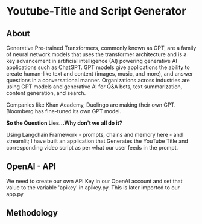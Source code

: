 # Youtube-Title and Script Generator 

## About
Generative Pre-trained Transformers, commonly known as GPT, are a family of neural network models that uses the transformer architecture and is a key advancement in artificial intelligence (AI) powering generative AI applications such as ChatGPT. GPT models give applications the ability to create human-like text and content (images, music, and more), and answer questions in a conversational manner. Organizations across industries are using GPT models and generative AI for Q&A bots, text summarization, content generation, and search.

Companies like Khan Academy, Duolingo are making their own GPT. Bloomberg has fine-tuned its own GPT model. 

<b>So the Question Lies...Why don't we all do it?</b>
  
Using Langchain Framework - prompts, chains and memory here - and streamlit; I have built an application that Generates the YouTube Title and corresponding video script as per what our user feeds in the prompt. 

## OpenAI - API 
We need to create our own API Key in our OpenAI account and set that value to the variable 'apikey' in apikey.py. This is later imported to our app.py

## Methodology

  
  


